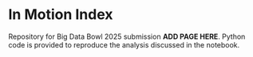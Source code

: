 # In Motion Index

Repository for Big Data Bowl 2025 submission **ADD PAGE HERE**. Python code is provided to reproduce the analysis discussed in the notebook.